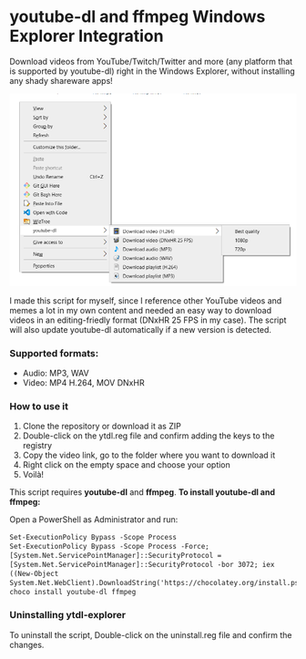 # youtube-dl and ffmpeg Windows Explorer Integration
Download videos from YouTube/Twitch/Twitter and more (any platform that is supported by youtube-dl) right in the Windows Explorer, without installing any shady shareware apps!

![Screenshot](res/screenshot.png)

I made this script for myself, since I reference other YouTube videos and memes a lot in my own content and needed an easy way to download videos in an editing-friedly format (DNxHR 25 FPS in my case). The script will also update youtube-dl automatically if a new version is detected.

### Supported formats:
* Audio: MP3, WAV
* Video: MP4 H.264, MOV DNxHR

### How to use it
1. Clone the repository or download it as ZIP
2. Double-click on the ytdl.reg file and confirm adding the keys to the registry
3. Copy the video link, go to the folder where you want to download it
4. Right click on the empty space and choose your option
5. Voilà!

This script requires **youtube-dl** and **ffmpeg**.
**To install youtube-dl and ffmpeg:**

Open a PowerShell as Administrator and run:
```
Set-ExecutionPolicy Bypass -Scope Process
Set-ExecutionPolicy Bypass -Scope Process -Force; [System.Net.ServicePointManager]::SecurityProtocol = [System.Net.ServicePointManager]::SecurityProtocol -bor 3072; iex ((New-Object System.Net.WebClient).DownloadString('https://chocolatey.org/install.ps1'))
choco install youtube-dl ffmpeg
```

### Uninstalling ytdl-explorer
To uninstall the script, Double-click on the uninstall.reg file and confirm the changes.